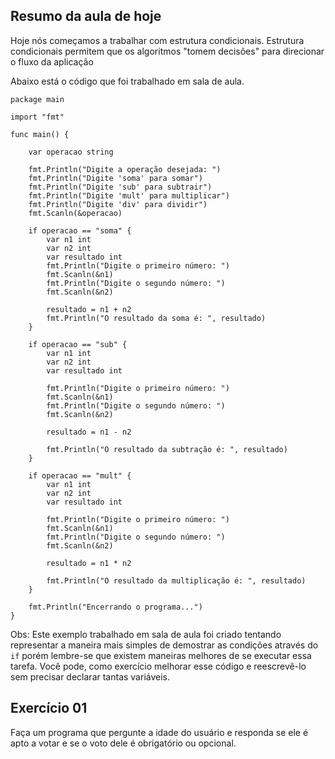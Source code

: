 ## Resumo da aula de hoje
Hoje nós começamos a trabalhar com estrutura condicionais.
Estrutura condicionais permitem que os algoritmos "tomem decisões" para direcionar o fluxo da aplicação

Abaixo está o código que foi trabalhado em sala de aula.

```
package main

import "fmt"

func main() {

	var operacao string

	fmt.Println("Digite a operação desejada: ")
	fmt.Println("Digite 'soma' para somar")
	fmt.Println("Digite 'sub' para subtrair")
	fmt.Println("Digite 'mult' para multiplicar")
	fmt.Println("Digite 'div' para dividir")
	fmt.Scanln(&operacao)

	if operacao == "soma" {
		var n1 int
		var n2 int
		var resultado int
		fmt.Println("Digite o primeiro número: ")
		fmt.Scanln(&n1)
		fmt.Println("Digite o segundo número: ")
		fmt.Scanln(&n2)

		resultado = n1 + n2
		fmt.Println("O resultado da soma é: ", resultado)
	}

	if operacao == "sub" {
		var n1 int
		var n2 int
		var resultado int

		fmt.Println("Digite o primeiro número: ")
		fmt.Scanln(&n1)
		fmt.Println("Digite o segundo número: ")
		fmt.Scanln(&n2)

		resultado = n1 - n2

		fmt.Println("O resultado da subtração é: ", resultado)
	}

	if operacao == "mult" {
		var n1 int
		var n2 int
		var resultado int

		fmt.Println("Digite o primeiro número: ")
		fmt.Scanln(&n1)
		fmt.Println("Digite o segundo número: ")
		fmt.Scanln(&n2)

		resultado = n1 * n2

		fmt.Println("O resultado da multiplicação é: ", resultado)
	}

	fmt.Println("Encerrando o programa...")
}
```


Obs: Este exemplo trabalhado em sala de aula foi criado tentando representar a maneira mais simples de demostrar as condições através do `if` porém lembre-se que existem maneiras melhores de se executar essa tarefa. 
Você pode, como exercício melhorar esse código e reescrevê-lo sem precisar declarar tantas variáveis.


## Exercício 01
Faça um programa que pergunte a idade do usuário e responda se ele é apto a votar e se o voto dele é obrigatório ou opcional.